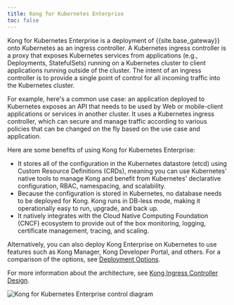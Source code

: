 ```yaml
---
title: Kong for Kubernetes Enterprise
toc: false
---
```


Kong for Kubernetes Enterprise is a deployment of {{site.base_gateway}} onto Kubernetes as an ingress controller. A Kubernetes ingress controller is a proxy that exposes Kubernetes services from applications (e.g., Deployments, StatefulSets) running on a Kubernetes cluster to client applications running outside of the cluster. The intent of an ingress controller is to provide a single point of control for all incoming traffic into the Kubernetes cluster.

For example, here's a common use case: an application deployed to Kubernetes exposes an API that needs to be used by Web or mobile-client applications or services in another cluster. It uses a Kubernetes ingress controller, which can secure and manage traffic according to various policies that can be changed on the fly based on the use case and application.

Here are some benefits of using Kong for Kubernetes Enterprise:
* It stores all of the configuration in the Kubernetes datastore (etcd) using Custom Resource Definitions (CRDs), meaning you can use Kubernetes' native tools to manage Kong and benefit from Kubernetes' declarative configuration, RBAC, namespacing, and scalability.
* Because the configuration is stored in Kubernetes, no database needs to be deployed for Kong. Kong runs in DB-less mode, making it operationally easy to run, upgrade, and back up.
* It natively integrates with the Cloud Native Computing Foundation (CNCF) ecosystem to provide out of the box monitoring, logging, certificate management, tracing, and scaling.

Alternatively, you can also deploy Kong Enterprise on Kubernetes to use features such as Kong Manager, Kong Developer Portal, and others. For a comparison of the options, see [Deployment Options](/enterprise/{{page.kong_version}}/kong-for-kubernetes/deployment-options).

For more information about the architecture, see [Kong Ingress Controller Design](https://github.com/Kong/kubernetes-ingress-controller/blob/main/docs/concepts/design.md).

<img src="https://doc-assets.konghq.com/kubernetes/K4K8S-Enterprise-Diagram.png" alt="Kong for Kubernetes Enterprise control diagram">
